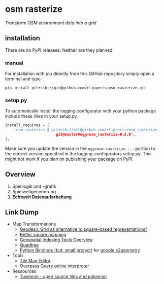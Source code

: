 # osm rasterize
_Transform OSM environment data into a grid_

## installation
There are no PyPI releases. Neither are they planned.

### manual
For installation with pip directly from this GitHub repository simply open a terminal and type
```
pip install git+ssh://git@github.com/rlipperts/osm-rasterize.git
``` 

### setup.py
To automatically install the logging configurator with your python package include these lines in your setup.py
```python
install_requires = [
    'osm_rasterize @ git+ssh://git@github.com/rlipperts/osm_rasterize.
                       git@master#egg=osm_rasterize-0.0.0',
],
```
Make sure you update the version in the `egg=osm-rasterize-...` portion to the correct version 
specified in the logging-configurators setup.py. This might not work if you plan on publishing your package on PyPI.

## Overview

1. Spiellogik und -grafik
2. Spielweltgenerierung
3. __Echtwelt Datenaufarbeitung__

## Link Dump

* Map Transformations
    * [Geodesic Grid as alternative to square-based representations?](https://en.wikipedia.org/wiki/Geodesic_grid)
    * [Better square mapping](https://en.wikipedia.org/wiki/Quadrilateralized_spherical_cube)
    * [Geospatial Indexing Tools Overview](https://github.com/sacridini/Awesome-Geospatial#python=)
    * [Quadtree](https://en.wikipedia.org/wiki/Quadtree)
    * [Python Bindings (but: small project)](https://github.com/EL-BID/BabelGrid) for [google s2geometry](http://s2geometry.io/about/overview)
* Tools
    * [Tile Map Editor](https://www.mapeditor.org/)
    * [Overpass Query online interpreter](https://overpass-turbo.eu/)
* Ressources
    * [Tuxemon - open source tiles and pokemon](https://github.com/Tuxemon/Tuxemon/tree/development/mods/tuxemon/gfx/tilesets)

